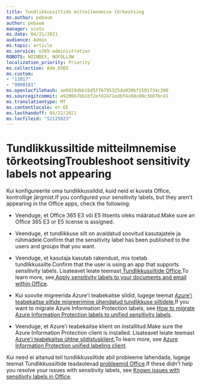 ```yaml
---
title: Tundlikkussiltide mitteilmnemise tõrkeotsing
ms.author: pebaum
author: pebaum
manager: scotv
ms.date: 04/21/2021
audience: Admin
ms.topic: article
ms.service: o365-administration
ROBOTS: NOINDEX, NOFOLLOW
localization_priority: Priority
ms.collection: Adm_O365
ms.custom:
- "11017"
- "9000181"
ms.openlocfilehash: ae6829dbb16d5f76795325da939bf1591734c398
ms.sourcegitcommit: e9206b7bb1bf2efd2471edbf4c60c00c3607bc41
ms.translationtype: MT
ms.contentlocale: et-EE
ms.lasthandoff: 04/22/2021
ms.locfileid: "52125023"
---
```

# <a name="troubleshoot-sensitivity-labels-not-appearing"></a><span data-ttu-id="9761c-102">Tundlikkussiltide mitteilmnemise tõrkeotsing</span><span class="sxs-lookup"><span data-stu-id="9761c-102">Troubleshoot sensitivity labels not appearing</span></span>

<span data-ttu-id="9761c-103">Kui konfigureerite oma tundlikkussildid, kuid neid ei kuvata Office, kontrollige järgmist.</span><span class="sxs-lookup"><span data-stu-id="9761c-103">If you configured your sensitivity labels, but they aren't appearing in the Office apps, check the following:</span></span>

- <span data-ttu-id="9761c-104">Veenduge, et Office 365 E3 või E5 litsents oleks määratud.</span><span class="sxs-lookup"><span data-stu-id="9761c-104">Make sure an Office 365 E3 or E5 license is assigned.</span></span>

- <span data-ttu-id="9761c-105">Veenduge, et tundlikkuse silt on avaldatud soovitud kasutajatele ja rühmadele.</span><span class="sxs-lookup"><span data-stu-id="9761c-105">Confirm that the sensitivity label has been published to the users and groups that you want.</span></span>

- <span data-ttu-id="9761c-106">Veenduge, et kasutaja kasutab rakendust, mis toetab tundlikkussilte.</span><span class="sxs-lookup"><span data-stu-id="9761c-106">Confirm that the user is using an app that supports sensitivity labels.</span></span> <span data-ttu-id="9761c-107">Lisateavet leiate teemast[ Tundlikkussiltide Office.](https://go.microsoft.com/fwlink/?linkid=2106446)</span><span class="sxs-lookup"><span data-stu-id="9761c-107">To learn more, see[ Apply sensitivity labels to your documents and email within Office](https://go.microsoft.com/fwlink/?linkid=2106446).</span></span>

- <span data-ttu-id="9761c-108">Kui soovite migreerida Azure'i teabekaitse sildid, lugege teemat [Azure'i teabekaitse siltide migreerimine ühendatud tundlikkuse siltidele.](https://go.microsoft.com/fwlink/?linkid=2106056)</span><span class="sxs-lookup"><span data-stu-id="9761c-108">If you want to migrate Azure Information Protection labels, see [How to migrate Azure Information Protection labels to unified sensitivity labels](https://go.microsoft.com/fwlink/?linkid=2106056).</span></span>

- <span data-ttu-id="9761c-109">Veenduge, et Azure'i teabekaitse klient on installitud.</span><span class="sxs-lookup"><span data-stu-id="9761c-109">Make sure the Azure Information Protection client is installed.</span></span> <span data-ttu-id="9761c-110">Lisateavet leiate teemast [Azure'i teabekaitse ühtne sildistusklient.](https://go.microsoft.com/fwlink/?linkid=2106374)</span><span class="sxs-lookup"><span data-stu-id="9761c-110">To learn more, see [Azure Information Protection unified labeling client](https://go.microsoft.com/fwlink/?linkid=2106374).</span></span>

<span data-ttu-id="9761c-111">Kui need ei aitanud teil tundlikkussiltide abil probleeme lahendada, lugege teemat Tundlikkussiltide teadaolevad [probleemid Office](https://go.microsoft.com/fwlink/?linkid=2106447).</span><span class="sxs-lookup"><span data-stu-id="9761c-111">If these didn't help you resolve your issues with sensitivity labels, see [Known issues with sensitivity labels in Office](https://go.microsoft.com/fwlink/?linkid=2106447).</span></span>
